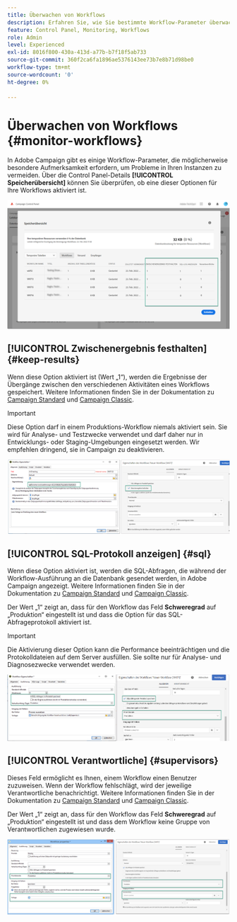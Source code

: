 ```yaml
---
title: Überwachen von Workflows
description: Erfahren Sie, wie Sie bestimmte Workflow-Parameter überwachen können, die möglicherweise Aufmerksamkeit erfordern, um Probleme auf Ihren Instanzen zu vermeiden.
feature: Control Panel, Monitoring, Workflows
role: Admin
level: Experienced
exl-id: 8016f800-430a-413d-a77b-b7f18f5ab733
source-git-commit: 360f2ca6fa1896ae5376143ee73b7e8b71d98be0
workflow-type: tm+mt
source-wordcount: '0'
ht-degree: 0%

---
```


# Überwachen von Workflows {#monitor-workflows}

<!-- Clean paused and completed workflows

When [!DNL Adobe Campaign] workflows are paused or completed, they leave temporary tables on your instances database that consume space and can lead to performance issues.

Control Panel allows you to identify those workflows and clean the temporary resources generated on your instances.

>[!NOTE]
>
>Technically, this operation executes the **[!UICONTROL Database cleanup technical workflow]** that runs on your Campaign instance everyday (see [Campaign Standard](https://experienceleague.adobe.com/docs/campaign-standard/using/administrating/application-settings/technical-workflows.html?lang=de#list-of-technical-workflows) and [Campaign Classic](https://experienceleague.adobe.com/docs/campaign-classic/using/monitoring-campaign-classic/data-processing/database-cleanup-workflow.html?lang=de) documentation). 

To clean paused and completed workflows, follow these steps:

1. Navigate to the **[!UICONTROL Performance monitoring]** card.

1. In the **[!UICONTROL Databases]** tab, select the instance where you want to perform the operation.

1. Access the **[!UICONTROL Storage overview]** details, then filter the list on **[!UICONTROL Temporary tables]**. Learn more on **[!UICONTROL Storage overview]** in [this page](database-storage-overview.md).

    ![](assets/wkf-monitoring-filter.png)

1. All temporary tables generated on your instances by workflows and deliveries display. Click the **[!UICONTROL Clean now]** button to delete the resources generated by paused and completed workflows.

    ![](assets/wkf-monitoring-clean.png)

1. Once the operation is confirmed, you can track the estimated remaining time in the **[!UICONTROL Storage overview]** list.

    ![](assets/wkf-monitoring-in-progress.png)

Monitor workflow parameters -->

In Adobe Campaign gibt es einige Workflow-Parameter, die möglicherweise besondere Aufmerksamkeit erfordern, um Probleme in Ihren Instanzen zu vermeiden. Über die Control Panel-Details **[!UICONTROL Speicherübersicht]** können Sie überprüfen, ob eine dieser Optionen für Ihre Workflows aktiviert ist.

![](assets/wkf-monitoring-parameters.png)

## **[!UICONTROL Zwischenergebnis festhalten]** {#keep-results}

Wenn diese Option aktiviert ist (Wert „1“), werden die Ergebnisse der Übergänge zwischen den verschiedenen Aktivitäten eines Workflows gespeichert. Weitere Informationen finden Sie in der Dokumentation zu [Campaign Standard](https://experienceleague.adobe.com/docs/campaign-standard/using/managing-processes-and-data/executing-a-workflow/managing-execution-options.html?lang=de) und [Campaign Classic](https://experienceleague.adobe.com/docs/campaign-classic/using/automating-with-workflows/introduction/workflow-best-practices.html?lang=de#logs).

>[!IMPORTANT]
>
>Diese Option darf in einem Produktions-Workflow niemals aktiviert sein. Sie wird für Analyse- und Testzwecke verwendet und darf daher nur in Entwicklungs- oder Staging-Umgebungen eingesetzt werden. Wir empfehlen dringend, sie in Campaign zu deaktivieren.

![](assets/wkf-monitoring-keep.png)

## **[!UICONTROL SQL-Protokoll anzeigen]** {#sql}

Wenn diese Option aktiviert ist, werden die SQL-Abfragen, die während der Workflow-Ausführung an die Datenbank gesendet werden, in Adobe Campaign angezeigt. Weitere Informationen finden Sie in der Dokumentation zu [Campaign Standard](https://experienceleague.adobe.com/docs/campaign-standard/using/managing-processes-and-data/executing-a-workflow/managing-execution-options.html?lang=de) und [Campaign Classic](https://experienceleague.adobe.com/docs/campaign-classic/using/automating-with-workflows/advanced-management/workflow-properties.html?lang=de#execution).

Der Wert „1“ zeigt an, dass für den Workflow das Feld **Schweregrad** auf „Produktion“ eingestellt ist und dass die Option für das SQL-Abfrageprotokoll aktiviert ist.

>[!IMPORTANT]
>
>Die Aktivierung dieser Option kann die Performance beeinträchtigen und die Protokolldateien auf dem Server ausfüllen. Sie sollte nur für Analyse- und Diagnosezwecke verwendet werden.

![](assets/wkf-monitoring-sql.png)

## **[!UICONTROL Verantwortliche]** {#supervisors}

Dieses Feld ermöglicht es Ihnen, einem Workflow einen Benutzer zuzuweisen. Wenn der Workflow fehlschlägt, wird der jeweilige Verantwortliche benachrichtigt. Weitere Informationen finden Sie in der Dokumentation zu [Campaign Standard](https://experienceleague.adobe.com/docs/campaign-standard/using/managing-processes-and-data/executing-a-workflow/monitoring-workflow-execution.html?lang=de#error-management) und [Campaign Classic](https://experienceleague.adobe.com/docs/campaign-classic/using/automating-with-workflows/advanced-management/workflow-properties.html?lang=de#error-management).

Der Wert „1“ zeigt an, dass für den Workflow das Feld **Schweregrad** auf „Produktion“ eingestellt ist und dass dem Workflow keine Gruppe von Verantwortlichen zugewiesen wurde.

![](assets/wkf-monitoring-supervisors.png)

